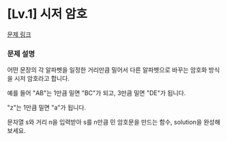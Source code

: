 # [Lv.1] 시저 암호

[문제 링크](https://school.programmers.co.kr/learn/courses/30/lessons/12926) 

### 문제 설명

<p>어떤 문장의 각 알파벳을 일정한 거리만큼 밀어서 다른 알파벳으로 바꾸는 암호화 방식을 시저 암호라고 합니다.</p>
<p>예를 들어 "AB"는 1만큼 밀면 "BC"가 되고, 3만큼 밀면 "DE"가 됩니다.</p>
<p>"z"는 1만큼 밀면 "a"가 됩니다.</p>
<p>문자열 s와 거리 n을 입력받아 s를 n만큼 민 암호문을 만드는 함수, solution을 완성해 보세요.</p>
